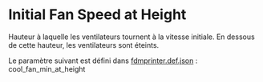 # Initial Fan Speed at Height

Hauteur à laquelle les ventilateurs tournent à la vitesse initiale. En dessous de cette hauteur, les ventilateurs sont éteints.

Le paramètre suivant est défini dans [fdmprinter.def.json](https://github.com/smartavionics/Cura/blob/mb-master/resources/definitions/fdmprinter.def.json) : cool_fan_min_at_height